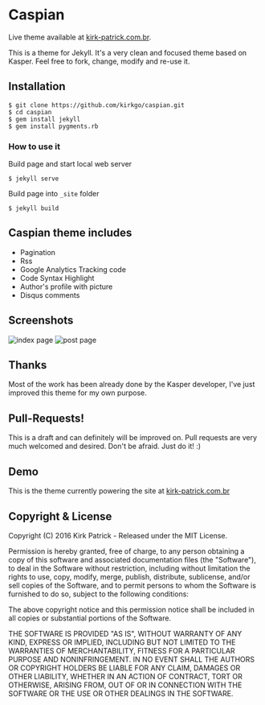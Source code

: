 # Caspian #

Live theme available at [kirk-patrick.com.br](http://kirk-patrick.com.br).

This is a theme for Jekyll. It's a very clean and focused theme based on Kasper. Feel free to fork, change, modify and re-use it.

## Installation ##

````
$ git clone https://github.com/kirkgo/caspian.git
$ cd caspian
$ gem install jekyll
$ gem install pygments.rb
````

### How to use it ###

Build page and start local web server

````
$ jekyll serve
````

Build page into `_site` folder

````
$ jekyll build
````

## Caspian theme includes ##

* Pagination
* Rss
* Google Analytics Tracking code
* Code Syntax Highlight
* Author's profile with picture
* Disqus comments

## Screenshots ##

![index page](https://raw.github.com/kirkgo/caspian/master/assets/images/caspian-theme-index.png)
![post page](https://raw.github.com/kirkgo/caspian/master/assets/images/caspian-theme-post.png)


## Thanks ##

Most of the work has been already done by the Kasper developer, I've just improved this theme for my own purpose. 

## Pull-Requests! ##

This is a draft and can definitely will be improved on. Pull requests are very much welcomed and desired. Don't be afraid. Just do it! :)

## Demo ##

This is the theme currently powering the site at [kirk-patrick.com.br](http://kirk-patrick.com.br)

## Copyright & License ##

Copyright (C) 2016 Kirk Patrick - Released under the MIT License.

Permission is hereby granted, free of charge, to any person obtaining a copy of this software and associated documentation files (the "Software"), to deal in the Software without restriction, including without limitation the rights to use, copy, modify, merge, publish, distribute, sublicense, and/or sell copies of the Software, and to permit persons to whom the Software is furnished to do so, subject to the following conditions:

The above copyright notice and this permission notice shall be included in all copies or substantial portions of the Software.

THE SOFTWARE IS PROVIDED "AS IS", WITHOUT WARRANTY OF ANY KIND, EXPRESS OR IMPLIED, INCLUDING BUT NOT LIMITED TO THE WARRANTIES OF MERCHANTABILITY, FITNESS FOR A PARTICULAR PURPOSE AND
NONINFRINGEMENT. IN NO EVENT SHALL THE AUTHORS OR COPYRIGHT HOLDERS BE LIABLE FOR ANY CLAIM, DAMAGES OR OTHER LIABILITY, WHETHER IN AN ACTION OF CONTRACT, TORT OR OTHERWISE, ARISING FROM, OUT OF OR IN CONNECTION WITH THE SOFTWARE OR THE USE OR OTHER DEALINGS IN THE SOFTWARE.
